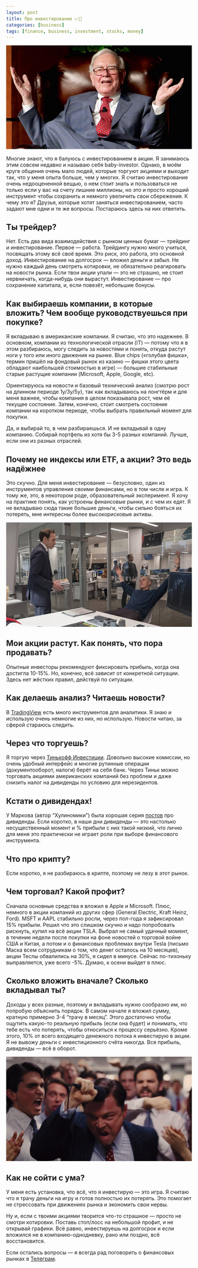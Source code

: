 ```yaml
---
layout: post
title: Про инвестирование 📈💸
categories: [business]
tags: [finance, business, investment, stocks, money]
---
```


![Warren Buffett](/static/blog/20190713/buffett.jpg)    

Многие знают, что я балуюсь с инвестированием в акции. Я занимаюсь этим совсем недавно и называю себя baby-investor. Однако, в моём круге общения очень мало людей, которые торгуют акциями и выходит так, что у меня опыта больше, чем у многих. Я считаю инвестирование очень недооцененной вещью, о нем стоит знать и пользоваться не только если у вас на счету лишние миллионы, но это и просто хороший инструмент чтобы сохранить и немного увеличить свои сбережения. К чему это я? Друзья, которые хотят заняться инвестированием, часто задают мне одни и те же вопросы. Постараюсь здесь на них ответить.  

<!--more-->

## Ты трейдер? ##  

Нет. Есть два вида взаимодействия с рынком ценных бумаг — трейдинг и инвестирование. Первое — работа. Трейдингу нужно много учиться, посвящать этому всё своё время. Это риск, это работа, это основной доход. Инвестирование на долгосрок — вложил деньги и забыл. Не нужно каждый день смотреть котировки, не обязательно реагировать на новости рынка. Если твои акции упали — это не страшно, не стоит нервничать, когда-нибудь они вырастут. Инвестирование — про сохранение капитала, и, если повезёт, небольшие бонусы.  

## Как выбираешь компании, в которые вложить? Чем вообще руководствуешься при покупке? ##  

Я вкладываю в американские компании. Я считаю, что это надежнее. В основном, компании из технологической отрасли (IT) — потому что я в этом разбираюсь, могу следить за новостями и понять, откуда растут ноги у того или иного движения на рынке. Blue chips («голубая фишка», термин пришёл на фондовый рынок из казино — фишки этого цвета обладают наибольшей стоимостью в игре) — большие стабильные старые растущие компании (Microsoft, Apple, Google, etc).  

Ориентируюсь на новости и базовый технический анализ (смотрю рост на длинном периоде 1y/3y/5y), так как вкладываюсь на лонгтёрм и для меня важнее, чтобы компания в целом показывала рост, чем её текущее состояние. Затем, конечно, стоит смотреть состояние компании на коротком периоде, чтобы выбрать правильный момент для покупки.  

Да, и выбирай то, в чем разбираешься. И не вкладывай в одну компанию. Собирай портфель из хотя бы 3-5 разных компаний. Лучше, если они из разных отраслей.  

## Почему не индексы или ETF, а акции? Это ведь надёжнее ##  

Это скучно. Для меня инвестирование — безусловно, один из инструментов управления своими финансами, но в том числе и игра. К тому же, это, в некотором роде, образовательный эксперимент. Я хочу на практике понять, как устроены финансовые рынки, и с чем их едят. Я не вкладываю сюда такие большие деньги, чтобы сильно бояться их потерять, мне интересны более высокорисковые активы.  

![Fuck yeah!](/static/blog/20190713/fuckyeah.jpg)  

## Мои акции растут. Как понять, что пора продавать? ##  

Опытные инвесторы рекомендуют фиксировать прибыль, когда она достигла 10-15%. Но, конечно, всё зависит от конкретной ситуации. Здесь нет жёстких правил, действуй по ситуации.  

## Как делаешь анализ? Читаешь новости? ##  

В <a href="https://tradinview.com">TradingView</a> есть много инструментов для аналитики. Я знаю и использую очень немногие из них, но использую. Новости читаю, за сферой стараюсь следить.  

## Через что торгуешь? ##  

Я торгую через <a href="https://www.tinkoff.ru/sl/32DVSGNh87Z">Тинькофф Инвестиции</a>. Довольно высокие комиссии, но очень удобный интерфейс и многие рутинные операции (документооборот, налоги) берёт на себя банк. Через Тиньк можно торговать акциями американских компаний без проблем и даже снизить налог на дивиденды по условию для нерезидентов.  

## Кстати о дивидендах! ##  

У Маркова (автор “Хулиномики”) была хорошая серия <a href="https://t.me/hoolinomics/570">постов</a> про дивиденды. Если коротко, в наши дни дивиденды — это настолько несущественный момент и % прибыли с них такой низкий, что лично для меня это практически не играет роли при выборе финансового инструмента.  

## Что про крипту? ##  

Если коротко, я не разбираюсь в крипте, поэтому не лезу в этот рынок.  

## Чем торговал? Какой профит? ##  

Сначала основные средства я вложил в Apple и Microsoft. Плюс, немного в акции компаний из других сфер (General Electric, Kraft Heinz, Ford). MSFT и AAPL стабильно росли, через пол-года я зафиксировал 15% прибыли. Решил что это слишком скучно и надо попробовать рискнуть, купил на всё акции TSLA. Выбрал не самый удачный момент, в течение недели после покупки на фоне новостей о торговой войне США и Китая, а потом и о финансовых проблемах внутри Tesla (письмо Маска всем сотрудникам о том, что денег осталось на 10 месяцев), акции Теслы обвалились на 30%, я сидел в минусе. Сейчас по-тихоньку выправляется, уже всего -5%. Думаю, к осени выйдет в плюс.  

## Сколько вложить вначале? Сколько вкладывал ты? ##  

Доходы у всех разные, поэтому и вкладывать нужно сообразно им, но попробую объяснить порядок. В самом начале я вложил  сумму, кратную примерно 3-4 “трачу в месяц”. Этого достаточно чтобы ощутить какую-то реальную прибыль (если она будет) и понимать, что тебе есть что потерять, чтобы относиться к процессу серьёзно. Кроме этого, 10% от всего входящего денежного потока я инвестирую в акции. Я не вывожу деньги с инвестиционного счёта никогда. Вся прибыль, дивиденды — всё в оборот.  

![Stress](/static/blog/20190713/stress.jpg)  

## Как не сойти с ума? ##  

У меня есть установка, что всё, что я инвестирую — это игра. Я считаю что я трачу деньги на игру и готов полностью их потерять. Это помогает не стрессовать при движениях рынка и экономить свои нервы.  

Ну и, если с твоими акциями творится что-то страшное — просто не смотри котировки. Поставь стоп/лосс на небольшой профит, и не открывай графики. Всё равно, инвестируешь на долгосрок и если вложился не в компанию-однодневку, рано или поздно, всё восстановится.  

Если остались вопросы — я всегда рад поговорить о финансовых рынках в <a href="https://t.me/nbuevich">Телеграм</a>.
